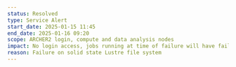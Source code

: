 ```yaml
---
status: Resolved
type: Service Alert
start_date: 2025-01-15 11:45 
end_date: 2025-01-16 09:20
scope: ARCHER2 login, compute and data analysis nodes
impact: No login access, jobs running at time of failure will have failed. UPDATE 20:15 All compute nodes, GPU, login nodes and DVNs had to be rebooted. Jobs have started to run. Login nodes will be opened tomorrow morning. 
reason: Failure on solid state Lustre file system
---
```

